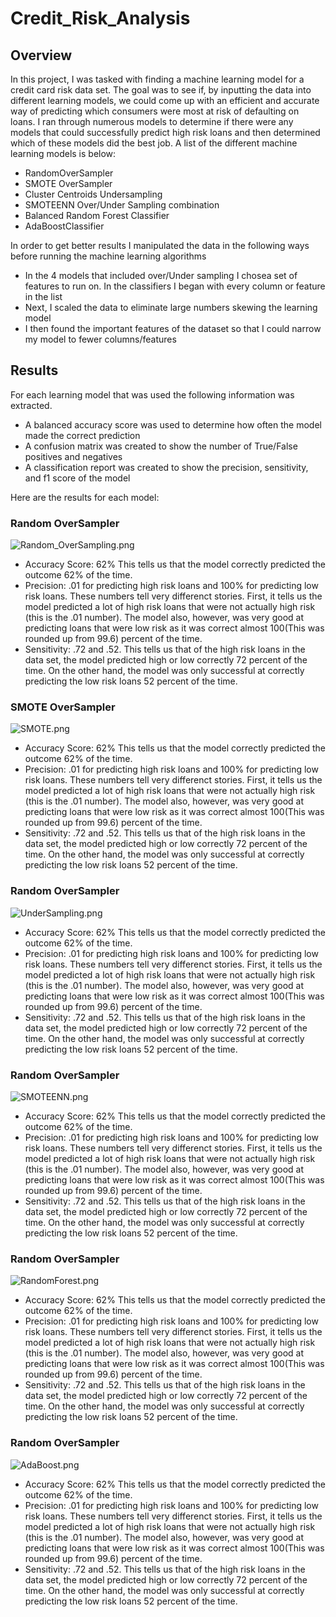 # Credit_Risk_Analysis

## Overview
In this project, I was tasked with finding a machine learning model for a credit card risk data set.  The goal was to see if, by inputting the data into different learning models,  we could come up with an efficient and accurate way of predicting which consumers were most at risk of defaulting on loans.  I ran through numerous models to determine if there were any models that could successfully predict high risk loans and then determined which of these models did the best job.  A list of the different machine learning models is below:

- RandomOverSampler
- SMOTE OverSampler
- Cluster Centroids Undersampling
- SMOTEENN Over/Under Sampling combination
- Balanced Random Forest Classifier
- AdaBoostClassifier

In order to get better results I manipulated the data in the following ways before running the machine learning algorithms
- In the 4 models that included over/Under sampling I chosea set of features to run on.  In the classifiers I began with every column or feature in the list
- Next, I scaled the data to eliminate large numbers skewing the learning model
- I then found the important features of the dataset so that I could narrow my model to fewer columns/features

## Results
For each learning model that was used the following information was extracted.
- A balanced accuracy score was used to determine how often the model made the correct prediction
- A confusion matrix was created to show the number of True/False positives and negatives
- A classification report was created to show the precision, sensitivity, and f1 score of the model

Here are the results for each model:

### Random OverSampler
![Random_OverSampling.png](Images/Random_OverSampling.png)
- Accuracy Score: 62%   This tells us that the model correctly predicted the outcome 62% of the time.
- Precision: .01 for predicting high risk loans and 100% for predicting low risk loans.  These numbers tell very differenct stories.  First, it tells us the model predicted a lot of high risk loans that were not actually high risk (this is the .01 number).  The model also, however, was very good at predicting loans that were low risk as it was correct almost 100(This was rounded up from 99.6) percent of the time.
- Sensitivity: .72 and .52.  This tells us that of the high risk loans in the data set, the model predicted high or low correctly 72 percent of the time.  On the other hand, the model was only successful at correctly predicting the low risk loans 52 percent of the time.

### SMOTE OverSampler
![SMOTE.png](Images/SMOTE.png)
- Accuracy Score: 62%   This tells us that the model correctly predicted the outcome 62% of the time.
- Precision: .01 for predicting high risk loans and 100% for predicting low risk loans.  These numbers tell very differenct stories.  First, it tells us the model predicted a lot of high risk loans that were not actually high risk (this is the .01 number).  The model also, however, was very good at predicting loans that were low risk as it was correct almost 100(This was rounded up from 99.6) percent of the time.
- Sensitivity: .72 and .52.  This tells us that of the high risk loans in the data set, the model predicted high or low correctly 72 percent of the time.  On the other hand, the model was only successful at correctly predicting the low risk loans 52 percent of the time.

### Random OverSampler
![UnderSampling.png](Images/UnderSampling.png)
- Accuracy Score: 62%   This tells us that the model correctly predicted the outcome 62% of the time.
- Precision: .01 for predicting high risk loans and 100% for predicting low risk loans.  These numbers tell very differenct stories.  First, it tells us the model predicted a lot of high risk loans that were not actually high risk (this is the .01 number).  The model also, however, was very good at predicting loans that were low risk as it was correct almost 100(This was rounded up from 99.6) percent of the time.
- Sensitivity: .72 and .52.  This tells us that of the high risk loans in the data set, the model predicted high or low correctly 72 percent of the time.  On the other hand, the model was only successful at correctly predicting the low risk loans 52 percent of the time.

### Random OverSampler
![SMOTEENN.png](Images/SMOTEENN.png)
- Accuracy Score: 62%   This tells us that the model correctly predicted the outcome 62% of the time.
- Precision: .01 for predicting high risk loans and 100% for predicting low risk loans.  These numbers tell very differenct stories.  First, it tells us the model predicted a lot of high risk loans that were not actually high risk (this is the .01 number).  The model also, however, was very good at predicting loans that were low risk as it was correct almost 100(This was rounded up from 99.6) percent of the time.
- Sensitivity: .72 and .52.  This tells us that of the high risk loans in the data set, the model predicted high or low correctly 72 percent of the time.  On the other hand, the model was only successful at correctly predicting the low risk loans 52 percent of the time.

### Random OverSampler
![RandomForest.png](Images/RandomForest.png)
- Accuracy Score: 62%   This tells us that the model correctly predicted the outcome 62% of the time.
- Precision: .01 for predicting high risk loans and 100% for predicting low risk loans.  These numbers tell very differenct stories.  First, it tells us the model predicted a lot of high risk loans that were not actually high risk (this is the .01 number).  The model also, however, was very good at predicting loans that were low risk as it was correct almost 100(This was rounded up from 99.6) percent of the time.
- Sensitivity: .72 and .52.  This tells us that of the high risk loans in the data set, the model predicted high or low correctly 72 percent of the time.  On the other hand, the model was only successful at correctly predicting the low risk loans 52 percent of the time.

### Random OverSampler
![AdaBoost.png](Images/AdaBoost.png)
- Accuracy Score: 62%   This tells us that the model correctly predicted the outcome 62% of the time.
- Precision: .01 for predicting high risk loans and 100% for predicting low risk loans.  These numbers tell very differenct stories.  First, it tells us the model predicted a lot of high risk loans that were not actually high risk (this is the .01 number).  The model also, however, was very good at predicting loans that were low risk as it was correct almost 100(This was rounded up from 99.6) percent of the time.
- Sensitivity: .72 and .52.  This tells us that of the high risk loans in the data set, the model predicted high or low correctly 72 percent of the time.  On the other hand, the model was only successful at correctly predicting the low risk loans 52 percent of the time.

